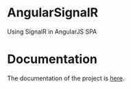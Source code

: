 # AngularSignalR
Using SignalR in AngularJS SPA
# Documentation
The documentation of the project is <a href="https://mirkomaggioni.com/2016/05/04/compile-typescript-with-gulp/">here</a>.

